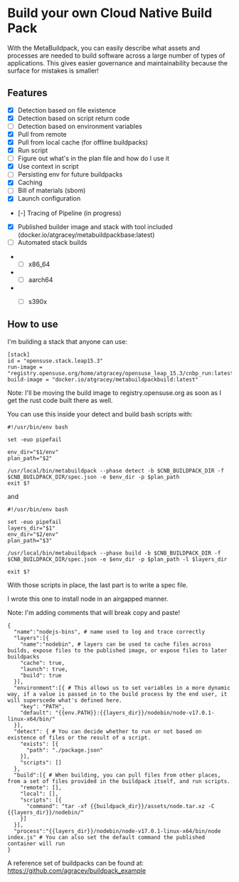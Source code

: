 # Build your own Cloud Native Build Pack

With the MetaBuildpack, you can easily describe what assets and processes are needed to build software across a large number of types of applications. This gives easier governance and maintainability because the surface for mistakes is smaller!

## Features

- [x] Detection based on file existence
- [x] Detection based on script return code
- [ ] Detection based on environment variables
- [x] Pull from remote
- [x] Pull from local cache (for offline buildpacks)
- [x] Run script
- [ ] Figure out what's in the plan file and how do I use it
- [x] Use context in script
- [ ] Persisting env for future buildpacks
- [x] Caching
- [ ] Bill of materials (sbom)
- [x] Launch configuration
- [-] Tracing of Pipeline (in progress)
- [x] Published builder image and stack with tool included (docker.io/atgracey/metabuildpackbase:latest)
- [ ] Automated stack builds
- - [ ] x86_64
- - [ ] aarch64
- - [ ] s390x


## How to use

I'm building a stack that anyone can use: 

```
[stack]
id = "opensuse.stack.leap15.3"
run-image = "registry.opensuse.org/home/atgracey/opensuse_leap_15.3/cnbp_run:latest"
build-image = "docker.io/atgracey/metabuildpackbuild:latest" 
``` 
Note: I'll be moving the build image to registry.opensuse.org as soon as I get the rust code built there as well.


You can use this inside your detect and build bash scripts with: 

```
#!/usr/bin/env bash

set -euo pipefail

env_dir="$1/env"
plan_path="$2"

/usr/local/bin/metabuildpack --phase detect -b $CNB_BUILDPACK_DIR -f $CNB_BUILDPACK_DIR/spec.json -e $env_dir -p $plan_path
exit $?
```

and 

```
#!/usr/bin/env bash

set -euo pipefail
layers_dir="$1"
env_dir="$2/env"
plan_path="$3"

/usr/local/bin/metabuildpack --phase build -b $CNB_BUILDPACK_DIR -f $CNB_BUILDPACK_DIR/spec.json -e $env_dir -p $plan_path -l $layers_dir

exit $?
```


With those scripts in place, the last part is to write a spec file.

I wrote this one to install node in an airgapped manner. 

Note: I'm adding comments that will break copy and paste!

```
{
  "name":"nodejs-bins", # name used to log and trace correctly 
  "layers":[{ 
    "name":"nodebin", # layers can be used to cache files across builds, expose files to the published image, or expose files to later buildpacks 
    "cache": true,
    "launch": true,
    "build": true
  }],
  "environment":[{ # This allows us to set variables in a more dynamic way, if a value is passed in to the build process by the end user, it will superscede what's defined here. 
    "key": "PATH",
    "default": "{{env.PATH}}:{{layers_dir}}/nodebin/node-v17.0.1-linux-x64/bin/"
  }], 
  "detect": { # You can decide whether to run or not based on existence of files or the result of a script.
    "exists": [{
      "path": "./package.json"
    }],
    "scripts": [] 
  },
  "build":[{ # When building, you can pull files from other places, from a set of files provided in the buildpack itself, and run scripts. 
    "remote": [],
    "local": [],
    "scripts": [{
      "command": "tar -xf {{buildpack_dir}}/assets/node.tar.xz -C {{layers_dir}}/nodebin/"
    }]
  }],
  "process":"{{layers_dir}}/nodebin/node-v17.0.1-linux-x64/bin/node index.js" # You can also set the default command the published container will run
}
```



A reference set of buildpacks can be found at: https://github.com/agracey/buildpack_example
